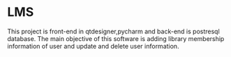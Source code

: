# LMS
This project is front-end in qtdesigner,pycharm and back-end is postresql database. The main objective of this software is adding library membership information of user and update and delete user information.
